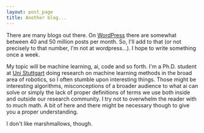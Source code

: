 ```yaml
---
layout: post_page
title: Another blog...
---
```


There are many blogs out there. On [WordPress](https://wordpress.com/activity/posting/) there are somewhat between 40 and 50 million posts per month. So,
I'll add to that (or not precisely to that number, I'm not at wordpress...). I
hope to write something once a week. 

My topic will be machine learning, ai, code and so forth. I'm a Ph.D. student at
[Uni Stuttgart](http://ipvs.informatik.uni-stuttgart.de/mlr/) doing research on
machine learning methods in the broad area of robotics, so I often stumble upon
interesting things. Those might be interesting algorithms, misconceptions of a
broader audience to what ai can solve or simply the lack of proper definitions
of terms we use both inside and outside our research community. I try not to
overwhelm the reader with to much math. A bit of here and there might be
necessary though to give you a proper understanding. 

I don't like marshmallows, though.
